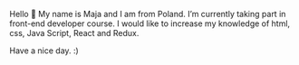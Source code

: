 Hello  👋 My name is Maja and I am from Poland. I’m currently taking part in front-end developer course. I would like to increase my knowledge of html, css, Java Script, React and Redux. 

Have a nice day. :)
<!--
**majakasprzyk/majakasprzyk** is a ✨ _special_ ✨ repository because its `README.md` (this file) appears on your GitHub profile.

Here are some ideas to get you started:

- 🔭 I’m currently working on ...
- 🌱 
- 👯 I’m looking to collaborate on ...
- 🤔 I’m looking for help with ...
- 💬 Ask me about ...
- 📫 How to reach me: ...
- 😄 Pronouns: ...
- ⚡ Fun fact: ...
-->
